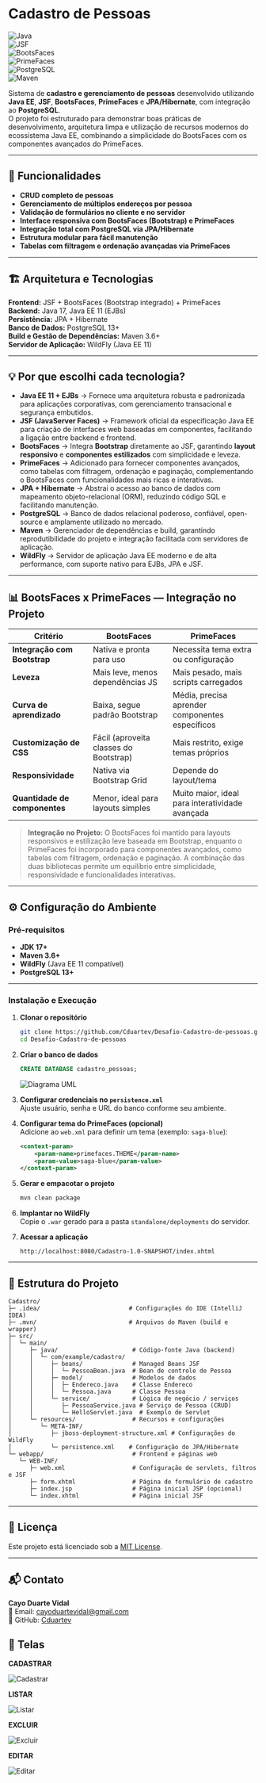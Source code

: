# Cadastro de Pessoas  

![Java](https://img.shields.io/badge/Java-17-ED8B00?style=for-the-badge&logo=openjdk&logoColor=white)  
![JSF](https://img.shields.io/badge/JSF-2.2+-orange)  
![BootsFaces](https://img.shields.io/badge/BootsFaces-2.0.1+-blue)  
![PrimeFaces](https://img.shields.io/badge/PrimeFaces-14.0.4+-green)  
![PostgreSQL](https://img.shields.io/badge/PostgreSQL-13+-blue?logo=postgresql)  
![Maven](https://img.shields.io/badge/Maven-3.6+-red?logo=apache-maven)  

Sistema de **cadastro e gerenciamento de pessoas** desenvolvido utilizando **Java EE**, **JSF**, **BootsFaces**, **PrimeFaces** e **JPA/Hibernate**, com integração ao **PostgreSQL**.  
O projeto foi estruturado para demonstrar boas práticas de desenvolvimento, arquitetura limpa e utilização de recursos modernos do ecossistema Java EE, combinando a simplicidade do BootsFaces com os componentes avançados do PrimeFaces.

---

## 📌 Funcionalidades

- **CRUD completo de pessoas**  
- **Gerenciamento de múltiplos endereços por pessoa**  
- **Validação de formulários no cliente e no servidor**  
- **Interface responsiva com BootsFaces (Bootstrap) e PrimeFaces**  
- **Integração total com PostgreSQL via JPA/Hibernate**  
- **Estrutura modular para fácil manutenção**  
- **Tabelas com filtragem e ordenação avançadas via PrimeFaces**  

---

## 🏗 Arquitetura e Tecnologias

**Frontend:** JSF + BootsFaces (Bootstrap integrado) + PrimeFaces  
**Backend:** Java 17, Java EE 11 (EJBs)  
**Persistência:** JPA + Hibernate  
**Banco de Dados:** PostgreSQL 13+  
**Build e Gestão de Dependências:** Maven 3.6+  
**Servidor de Aplicação:** WildFly (Java EE 11)  

---

## 💡 Por que escolhi cada tecnologia?

- **Java EE 11 + EJBs** → Fornece uma arquitetura robusta e padronizada para aplicações corporativas, com gerenciamento transacional e segurança embutidos.  
- **JSF (JavaServer Faces)** → Framework oficial da especificação Java EE para criação de interfaces web baseadas em componentes, facilitando a ligação entre backend e frontend.  
- **BootsFaces** → Integra **Bootstrap** diretamente ao JSF, garantindo **layout responsivo** e **componentes estilizados** com simplicidade e leveza.  
- **PrimeFaces** → Adicionado para fornecer componentes avançados, como tabelas com filtragem, ordenação e paginação, complementando o BootsFaces com funcionalidades mais ricas e interativas.  
- **JPA + Hibernate** → Abstrai o acesso ao banco de dados com mapeamento objeto-relacional (ORM), reduzindo código SQL e facilitando manutenção.  
- **PostgreSQL** → Banco de dados relacional poderoso, confiável, open-source e amplamente utilizado no mercado.  
- **Maven** → Gerenciador de dependências e build, garantindo reprodutibilidade do projeto e integração facilitada com servidores de aplicação.  
- **WildFly** → Servidor de aplicação Java EE moderno e de alta performance, com suporte nativo para EJBs, JPA e JSF.  

---

## 📊 BootsFaces x PrimeFaces — Integração no Projeto

| Critério                  | BootsFaces | PrimeFaces |
|---------------------------|------------|------------|
| **Integração com Bootstrap** | Nativa e pronta para uso | Necessita tema extra ou configuração |
| **Leveza**                | Mais leve, menos dependências JS | Mais pesado, mais scripts carregados |
| **Curva de aprendizado**  | Baixa, segue padrão Bootstrap | Média, precisa aprender componentes específicos |
| **Customização de CSS**   | Fácil (aproveita classes do Bootstrap) | Mais restrito, exige temas próprios |
| **Responsividade**        | Nativa via Bootstrap Grid | Depende do layout/tema |
| **Quantidade de componentes** | Menor, ideal para layouts simples | Muito maior, ideal para interatividade avançada |

> **Integração no Projeto:** O BootsFaces foi mantido para layouts responsivos e estilização leve baseada em Bootstrap, enquanto o PrimeFaces foi incorporado para componentes avançados, como tabelas com filtragem, ordenação e paginação. A combinação das duas bibliotecas permite um equilíbrio entre simplicidade, responsividade e funcionalidades interativas.

---

## ⚙️ Configuração do Ambiente

### **Pré-requisitos**
- **JDK 17+**
- **Maven 3.6+**
- **WildFly** (Java EE 11 compatível)
- **PostgreSQL 13+**

---

### **Instalação e Execução**

1. **Clonar o repositório**
   ```bash
   git clone https://github.com/Cduartev/Desafio-Cadastro-de-pessoas.git
   cd Desafio-Cadastro-de-pessoas
   ```

2. **Criar o banco de dados**
   ```sql
   CREATE DATABASE cadastro_pessoas;
   ```
   ![Diagrama UML](https://github.com/Cduartev/Desafio-Cadastro-de-pessoas/blob/master/Cadastro/relacionamento.png)

3. **Configurar credenciais no `persistence.xml`**  
   Ajuste usuário, senha e URL do banco conforme seu ambiente.

4. **Configurar tema do PrimeFaces (opcional)**  
   Adicione ao `web.xml` para definir um tema (exemplo: `saga-blue`):
   ```xml
   <context-param>
       <param-name>primefaces.THEME</param-name>
       <param-value>saga-blue</param-value>
   </context-param>
   ```

5. **Gerar e empacotar o projeto**
   ```bash
   mvn clean package
   ```

6. **Implantar no WildFly**  
   Copie o `.war` gerado para a pasta `standalone/deployments` do servidor.

7. **Acessar a aplicação**
   ```
   http://localhost:8080/Cadastro-1.0-SNAPSHOT/index.xhtml
   ```

---

## 📂 Estrutura do Projeto

```
Cadastro/
├─ .idea/                         # Configurações do IDE (IntelliJ IDEA)
├─ .mvn/                          # Arquivos do Maven (build e wrapper)
├─ src/
│  └─ main/
│     ├─ java/                     # Código-fonte Java (backend)
│     │  └─ com/example/cadastro/
│     │     ├─ beans/              # Managed Beans JSF
│     │     │  └─ PessoaBean.java  # Bean de controle de Pessoa
│     │     ├─ model/              # Modelos de dados
│     │     │  ├─ Endereco.java    # Classe Endereco
│     │     │  └─ Pessoa.java      # Classe Pessoa
│     │     └─ service/            # Lógica de negócio / serviços
│     │        ├─ PessoaService.java # Serviço de Pessoa (CRUD)
│     │        └─ HelloServlet.java  # Exemplo de Servlet
│     └─ resources/                # Recursos e configurações
│        └─ META-INF/
│           ├─ jboss-deployment-structure.xml # Configurações do WildFly
│           └─ persistence.xml    # Configuração do JPA/Hibernate
└─ webapp/                         # Frontend e páginas web
   └─ WEB-INF/
      ├─ web.xml                   # Configuração de servlets, filtros e JSF
      ├─ form.xhtml                # Página de formulário de cadastro
      ├─ index.jsp                 # Página inicial JSP (opcional)
      └─ index.xhtml               # Página inicial JSF
```

---

## 📜 Licença

Este projeto está licenciado sob a [MIT License](LICENSE).

---

## 📬 Contato

**Cayo Duarte Vidal**  
📧 Email: [cayoduartevidal@gmail.com](mailto:cayoduartevidal@gmail.com)  
🔗 GitHub: [Cduartev](https://github.com/Cduartev)  

## 📂 Telas

**CADASTRAR**

![Cadastrar](https://github.com/Cduartev/Desafio-Cadastro-de-pessoas/blob/master/Cadastro/fotos-cadastrar.png)

**LISTAR**

![Listar](https://github.com/Cduartev/Desafio-Cadastro-de-pessoas/blob/master/Cadastro/fotos-listagem.png)

**EXCLUIR**

![Excluir](https://github.com/Cduartev/Desafio-Cadastro-de-pessoas/blob/master/Cadastro/fotos-excluir.png)

**EDITAR**

![Editar](https://github.com/Cduartev/Desafio-Cadastro-de-pessoas/blob/master/Cadastro/fotos-editar.png)
